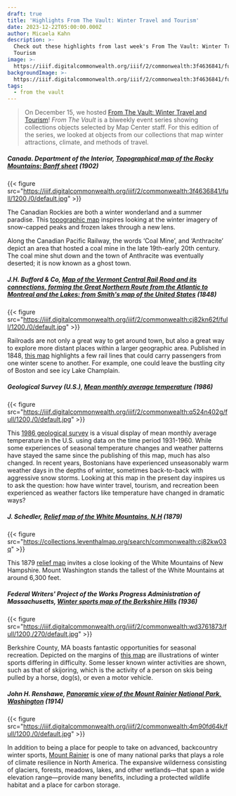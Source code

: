 ```yaml
---
draft: true
title: 'Highlights From The Vault: Winter Travel and Tourism'
date: 2023-12-22T05:00:00.000Z
author: Micaela Kahn
description: >-
  Check out these highlights from last week's From The Vault: Winter Travel and
  Tourism
image: >-
  https://iiif.digitalcommonwealth.org/iiif/2/commonwealth:3f4636841/full/1200,/0/default.jpg
backgroundImage: >-
  https://iiif.digitalcommonwealth.org/iiif/2/commonwealth:3f4636841/full/1200,/0/default.jpg
tags:
  - from the vault
---
```


> On December 15, we hosted [From The Vault: Winter Travel and Tourism](https://www.leventhalmap.org/event/from-the-vault-collections-showing-winter-travel-and-tourism/ "From The Vault: Winter Travel and Tourism")! *From The Vault* is a biweekly event series showing collections objects selected by Map Center staff. For this edition of the series, we looked at objects from our collections that map winter attractions, climate, and methods of travel.

##### Canada. Department of the Interior, [Topographical map of the Rocky Mountains: Banff sheet](https://collections.leventhalmap.org/search/commonwealth:3f463683r "Topographical map of the Rocky Mountains: Banff sheet") (1902)

{{< figure src="https://iiif.digitalcommonwealth.org/iiif/2/commonwealth:3f4636841/full/1200,/0/default.jpg" >}}

The Canadian Rockies are both a winter wonderland and a summer paradise. This [topographic map](https://collections.leventhalmap.org/search/commonwealth:3f463683r "topographic map") inspires looking at the winter imagery of snow-capped peaks and frozen lakes through a new lens.

Along the Canadian Pacific Railway, the words ‘Coal Mine’, and ‘Anthracite’ depict an area that hosted a coal mine in the late 19th-early 20th century. The coal mine shut down and the town of Anthracite was eventually deserted; it is now known as a ghost town.

##### J.H. Bufford & Co, [Map of the Vermont Central Rail Road and its connections, forming the Great Northern Route from the Atlantic to Montreal and the Lakes: from Smith's map of the United States](https://collections.leventhalmap.org/search/commonwealth:cj82kn615 "Map of the Vermont Central Rail Road and its connections, forming the Great Northern Route from the Atlantic to Montreal and the Lakes: from Smith's map of the United States") (1848)

{{< figure src="https://iiif.digitalcommonwealth.org/iiif/2/commonwealth:cj82kn62f/full/1200,/0/default.jpg" >}}

Railroads are not only a great way to get around town, but also a great way to explore more distant places within a larger geographic area. Published in 1848, [this map](https://collections.leventhalmap.org/search/commonwealth:cj82kn615 "this map") highlights a few rail lines that could carry passengers from one winter scene to another. For example, one could leave the bustling city of Boston and see icy Lake Champlain.

##### Geological Survey (U.S.), [Mean monthly average temperature](https://collections.leventhalmap.org/search/commonwealth:q524n4016 "Mean monthly average temperature") (1986)

{{< figure src="https://iiif.digitalcommonwealth.org/iiif/2/commonwealth:q524n402g/full/1200,/0/default.jpg" >}}

This [1986 geological survey](https://collections.leventhalmap.org/search/commonwealth:q524n4016 "1986 geological survey") is a visual display of mean monthly average temperature in the U.S. using data on the time period 1931-1960. While some experiences of seasonal temperature changes and weather patterns have stayed the same since the publishing of this map, much has also changed. In recent years, Bostonians have experienced unseasonably warm weather days in the depths of winter, sometimes back-to-back with aggressive snow storms. Looking at this map in the present day inspires us to ask the question: how have winter travel, tourism, and recreation been experienced as weather factors like temperature have changed in dramatic ways?

##### J. Schedler, [Relief map of the White Mountains, N.H](https://collections.leventhalmap.org/search/commonwealth:cj82kw03q "Relief map of the White Mountains, N.H") (1879)

{{< figure src="https://collections.leventhalmap.org/search/commonwealth:cj82kw03q" >}}

This 1879 [relief map](https://collections.leventhalmap.org/search/commonwealth:cj82kw03q "relief map") invites a close looking of the White Mountains of New Hampshire. Mount Washington stands the tallest of the White Mountains at around 6,300 feet. 

##### Federal Writers' Project of the Works Progress Administration of Massachusetts, [Winter sports map of the Berkshire Hills](https://collections.leventhalmap.org/search/commonwealth:wd376186t "Winter sports map of the Berkshire Hills") (1936)

{{< figure src="https://iiif.digitalcommonwealth.org/iiif/2/commonwealth:wd3761873/full/1200,/270/default.jpg" >}}

Berkshire County, MA boasts fantastic opportunities for seasonal recreation. Depicted on the margins of [this map](https://collections.leventhalmap.org/search/commonwealth:wd376186t "this map") are illustrations of winter sports differing in difficulty. Some lesser known winter activities are shown, such as that of skijoring, which is the activity of a person on skis being pulled by a horse, dog(s), or even a motor vehicle.

##### John H. Renshawe, [Panoramic view of the Mount Rainier National Park, Washington](https://collections.leventhalmap.org/search/commonwealth:4m90fd639 "Panoramic view of the Mount Rainier National Park, Washington") (1914)

{{< figure src="https://iiif.digitalcommonwealth.org/iiif/2/commonwealth:4m90fd64k/full/1200,/0/default.jpg" >}}

In addition to being a place for people to take on advanced, backcountry winter sports, [Mount Rainier](https://collections.leventhalmap.org/search/commonwealth:4m90fd639 "Mount Rainier") is one of many national parks that plays a role of climate resilience in North America. The expansive wilderness consisting of glaciers, forests, meadows, lakes, and other wetlands—that span a wide elevation range—provide many benefits, including a protected wildlife habitat and a place for carbon storage.

